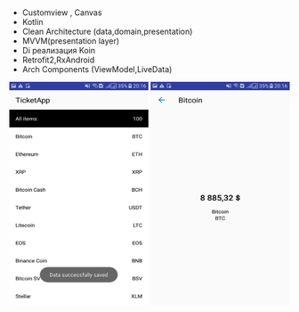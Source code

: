 # 

- Customview , Canvas
- Kotlin
- Clean Architecture (data,domain,presentation)
- MVVM(presentation layer)
- Di реализация Koin
- Retrofit2,RxAndroid
- Arch Components (ViewModel,LiveData)


<img src="https://github.com/Meirlen/TickerApp/blob/master/screenshots/page_two.jpg" alt="alt text" width="250" height="400r">
<img src="https://github.com/Meirlen/TickerApp/blob/master/screenshots/page_one.jpg" alt="alt text" width="250" height="400r">


